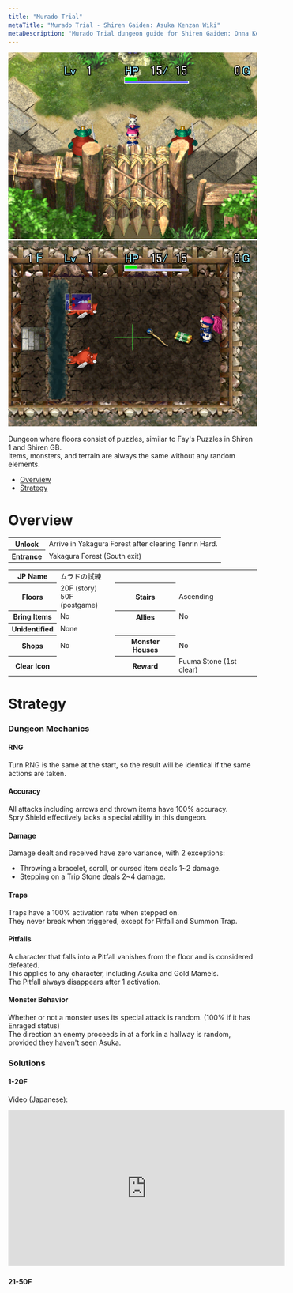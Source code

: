 ```yaml
---
title: "Murado Trial"
metaTitle: "Murado Trial - Shiren Gaiden: Asuka Kenzan Wiki"
metaDescription: "Murado Trial dungeon guide for Shiren Gaiden: Onna Kenshi Asuka Kenzan!"
---
```


<div class="pageTopImage dungeonPageTopImage2">
  <img src="../images/areas/yakagura_1.png"/> <img src="../images/areas/murado.png"/>
</div>

Dungeon where floors consist of puzzles, similar to Fay's Puzzles in Shiren 1 and Shiren GB.<br/>Items, monsters, and terrain are always the same without any random elements.

<ul class="quickLinksUL">
  <li><a href="#overview">Overview</a></li>
  <li><a href="#strategy">Strategy</a></li>
</ul>

# Overview

<table class="dungeonOverview">
  <tr>
    <th>Unlock</th>
    <td class="highlightYellow">Arrive in Yakagura Forest after clearing Tenrin Hard.</td>
  </tr>
  <tr>
    <th>Entrance</th>
    <td class="highlightYellow">Yakagura Forest (South exit)</td>
  </tr>
</table>

<table class="dungeonTable">
  <tr>
    <th>JP Name</th>
    <td colspan="3">ムラドの試練</td>
  </tr>
  <tr>
    <th>Floors</th>
    <td>20F (story)<br/>50F (postgame)</td>
    <th>Stairs</th>
    <td>Ascending</td>
  </tr>
  <tr>
    <th>Bring Items</th>
    <td>No</td>
    <th>Allies</th>
    <td>No</td>
  </tr>
  <tr>
    <th>Unidentified</th>
    <td colspan="3">None</td>
  </tr>
  <tr>
    <th>Shops</th>
    <td>No</td>
    <th>Monster Houses</th>
    <td>No</td>
  </tr>
  <tr>
    <th>Clear Icon</th>
    <td></td>
    <th>Reward</th>
    <td>Fuuma Stone (1st clear)</td>
  </tr>
</table>

# Strategy

### Dungeon Mechanics

#### RNG

Turn RNG is the same at the start, so the result will be identical if the same actions are taken.

#### Accuracy

All attacks including arrows and thrown items have 100% accuracy.<br/>
Spry Shield effectively lacks a special ability in this dungeon.

#### Damage

Damage dealt and received have zero variance, with 2 exceptions:

- Throwing a bracelet, scroll, or cursed item deals 1\~2 damage.
- Stepping on a Trip Stone deals 2\~4 damage.

#### Traps

Traps have a 100% activation rate when stepped on.<br/>They never break when triggered, except for Pitfall and Summon Trap.

#### Pitfalls

A character that falls into a Pitfall vanishes from the floor and is considered defeated.<br/>This applies to any character, including Asuka and Gold Mamels.<br/>The Pitfall always disappears after 1 activation.

#### Monster Behavior

Whether or not a monster uses its special attack is random. (100% if it has Enraged status)<br/>The direction an enemy proceeds in at a fork in a hallway is random, provided they haven't seen Asuka.

### Solutions

#### 1-20F

Video (Japanese):

<iframe width="560" height="315" src="https://www.youtube.com/embed/xr2kYCemQzk" title="YouTube video player" frameborder="0" allow="accelerometer; clipboard-write; encrypted-media; gyroscope; picture-in-picture" allowfullscreen></iframe>

#### 21-50F

